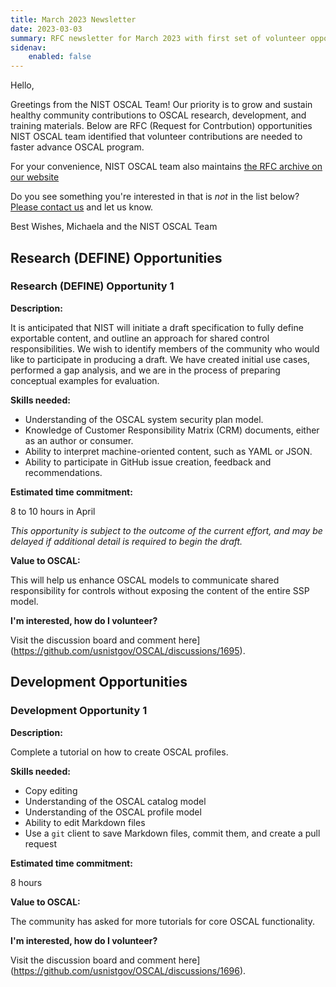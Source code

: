 ```yaml
---
title: March 2023 Newsletter
date: 2023-03-03
summary: RFC newsletter for March 2023 with first set of volunteer opportunities.
sidenav:
    enabled: false
---
```


Hello,

Greetings from the NIST OSCAL Team! Our priority is to grow and sustain healthy community contributions to OSCAL research, development, and training materials. Below are RFC (Request for Contrbution) opportunities NIST OSCAL team identified that volunteer contributions are needed to faster advance OSCAL program.

For your convenience, NIST OSCAL team also maintains [the RFC archive on our website](https://pages.nist.gov/OSCAL/contribute/rfc-newsletter/)


Do you see something you're interested in that is *not* in the list below? [Please contact us](https://pages.nist.gov/OSCAL/contact/) and let us know.

Best Wishes,
Michaela and the NIST OSCAL Team

## Research (DEFINE) Opportunities

### Research (DEFINE) Opportunity 1

**Description:** 

It is anticipated that NIST will initiate a draft specification to fully define exportable content, and outline an approach for shared control responsibilities.  We wish to identify members of the community who would like to participate in producing a draft. We have created initial use cases, performed a gap analysis, and we are in the process of preparing conceptual examples for evaluation.

**Skills needed:**

- Understanding of the OSCAL system security plan model.
- Knowledge of Customer Responsibility Matrix (CRM) documents, either as an author or consumer.
- Ability to interpret machine-oriented content, such as YAML or JSON.
- Ability to participate in GitHub issue creation, feedback and recommendations.

**Estimated time commitment:** 

8 to 10 hours in April

*This opportunity is subject to the outcome of the current effort, and may be delayed if additional detail is required to begin the draft.*

**Value to OSCAL:** 

This will help us enhance OSCAL models to communicate shared responsibility for controls without exposing the content of the entire SSP model.

**I'm interested, how do I volunteer?**

Visit the discussion board and comment here](https://github.com/usnistgov/OSCAL/discussions/1695).

## Development Opportunities

### Development Opportunity 1

**Description:**

Complete a tutorial on how to create OSCAL profiles.

**Skills needed:**
- Copy editing
- Understanding of the OSCAL catalog model
- Understanding of the OSCAL profile model
- Ability to edit Markdown files
- Use a `git` client to save Markdown files, commit them, and create a pull request

**Estimated time commitment:**

8 hours

**Value to OSCAL:**

The community has asked for more tutorials for core OSCAL functionality.

**I'm interested, how do I volunteer?**

Visit the discussion board and comment here](https://github.com/usnistgov/OSCAL/discussions/1696).
